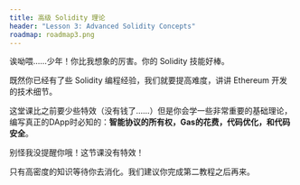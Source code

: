 ```yaml
---
title: 高级 Solidity 理论
header: "Lesson 3: Advanced Solidity Concepts"
roadmap: roadmap3.png
---
```


诶呦喂……少年！你比我想象的厉害。你的 Solidity 技能好棒。

既然你已经有了些 Solidity 编程经验，我们就要提高难度，讲讲 Ethereum 开发的技术细节。

这堂课比之前要少些特效（没有钱了……）但是你会学一些非常重要的基础理论，编写真正的DApp时必知的：**智能协议的所有权，Gas的花费，代码优化，和代码安全**。

别怪我没提醒你哦！这节课没有特效！

只有高密度的知识等待你去消化。我们建议你完成第二教程之后再来。
